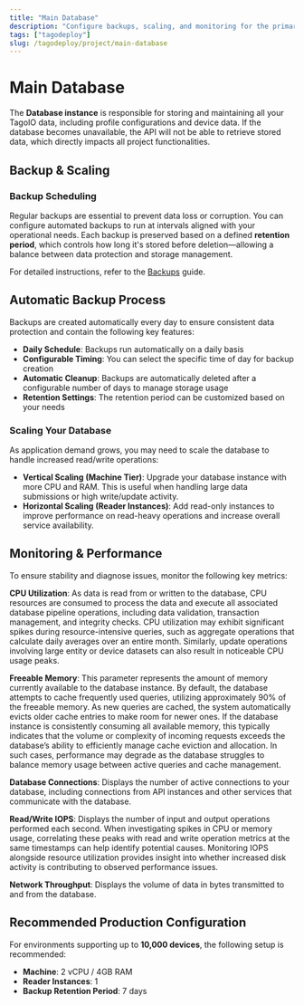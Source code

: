 ```yaml
---
title: "Main Database"
description: "Configure backups, scaling, and monitoring for the primary database that stores your TagoIO data."
tags: ["tagodeploy"]
slug: /tagodeploy/project/main-database
---
```


# Main Database

The **Database instance** is responsible for storing and maintaining all your
TagoIO data, including profile configurations and device data. If the database
becomes unavailable, the API will not be able to retrieve stored data, which
directly impacts all project functionalities.

## Backup & Scaling

### Backup Scheduling

Regular backups are essential to prevent data loss or corruption. You can
configure automated backups to run at intervals aligned with your operational
needs. Each backup is preserved based on a defined **retention period**, which
controls how long it's stored before deletion—allowing a balance between data
protection and storage management.

For detailed instructions, refer to the [Backups](/tagodeploy/project/management/backups.md) guide.

## Automatic Backup Process

Backups are created automatically every day to ensure consistent data protection
and contain the following key features:

- **Daily Schedule**: Backups run automatically on a daily basis
- **Configurable Timing**: You can select the specific time of day for backup
  creation
- **Automatic Cleanup**: Backups are automatically deleted after a configurable
  number of days to manage storage usage
- **Retention Settings**: The retention period can be customized based on your
  needs

### Scaling Your Database

As application demand grows, you may need to scale the database to handle
increased read/write operations:

- **Vertical Scaling (Machine Tier)**: Upgrade your database instance with more
  CPU and RAM. This is useful when handling large data submissions or high
  write/update activity.
- **Horizontal Scaling (Reader Instances)**: Add read-only instances to improve
  performance on read-heavy operations and increase overall service
  availability.

## Monitoring & Performance

To ensure stability and diagnose issues, monitor the following key metrics:

**CPU Utilization**: As data is read from or written to the database, CPU
resources are consumed to process the data and execute all associated database
pipeline operations, including data validation, transaction management, and
integrity checks. CPU utilization may exhibit significant spikes during
resource-intensive queries, such as aggregate operations that calculate daily
averages over an entire month. Similarly, update operations involving large
entity or device datasets can also result in noticeable CPU usage peaks.

**Freeable Memory**: This parameter represents the amount of memory currently
available to the database instance. By default, the database attempts to cache
frequently used queries, utilizing approximately 90% of the freeable memory. As
new queries are cached, the system automatically evicts older cache entries to
make room for newer ones. If the database instance is consistently consuming all
available memory, this typically indicates that the volume or complexity of
incoming requests exceeds the database’s ability to efficiently manage cache
eviction and allocation. In such cases, performance may degrade as the database
struggles to balance memory usage between active queries and cache management.

**Database Connections**: Displays the number of active connections to your
database, including connections from API instances and other services that
communicate with the database.

**Read/Write IOPS**: Displays the number of input and output operations
performed each second. When investigating spikes in CPU or memory usage,
correlating these peaks with read and write operation metrics at the same
timestamps can help identify potential causes. Monitoring IOPS alongside
resource utilization provides insight into whether increased disk activity is
contributing to observed performance issues.

**Network Throughput**: Displays the volume of data in bytes transmitted to and
from the database.

## Recommended Production Configuration

For environments supporting up to **10,000 devices**, the following setup is
recommended:

- **Machine**: 2 vCPU / 4GB RAM
- **Reader Instances**: 1
- **Backup Retention Period**: 7 days
